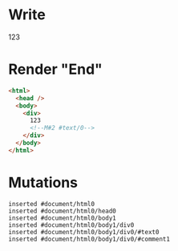 # Write
  <div>123<!M#2 #text/0></div>


# Render "End"
```html
<html>
  <head />
  <body>
    <div>
      123
      <!--M#2 #text/0-->
    </div>
  </body>
</html>
```

# Mutations
```
inserted #document/html0
inserted #document/html0/head0
inserted #document/html0/body1
inserted #document/html0/body1/div0
inserted #document/html0/body1/div0/#text0
inserted #document/html0/body1/div0/#comment1
```